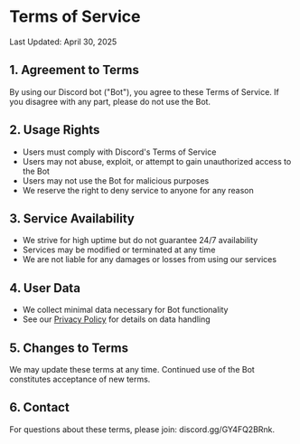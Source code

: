 # Terms of Service
Last Updated: April 30, 2025

## 1. Agreement to Terms
By using our Discord bot ("Bot"), you agree to these Terms of Service. If you disagree with any part, please do not use the Bot.

## 2. Usage Rights
- Users must comply with Discord's Terms of Service
- Users may not abuse, exploit, or attempt to gain unauthorized access to the Bot
- Users may not use the Bot for malicious purposes
- We reserve the right to deny service to anyone for any reason

## 3. Service Availability
- We strive for high uptime but do not guarantee 24/7 availability
- Services may be modified or terminated at any time
- We are not liable for any damages or losses from using our services

## 4. User Data
- We collect minimal data necessary for Bot functionality
- See our [Privacy Policy](./privacy) for details on data handling

## 5. Changes to Terms
We may update these terms at any time. Continued use of the Bot constitutes acceptance of new terms.

## 6. Contact
For questions about these terms, please join: discord.gg/GY4FQ2BRnk.
